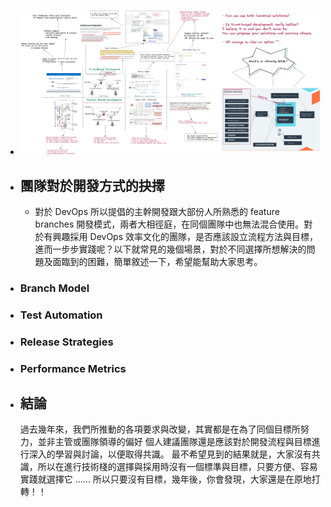 - ![whats-goal1x.png](../assets/whats-goal1x_1655798926267_0.png)
- ## 團隊對於開發方式的抉擇
	- 對於 DevOps 所以提倡的主幹開發跟大部份人所熟悉的 feature branches 開發模式，兩者大相徑庭，在同個團隊中也無法混合使用。對於有興趣採用 DevOps 效率文化的團隊，是否應該設立流程方法與目標，進而一步步實踐呢？以下就常見的幾個場景，對於不同選擇所想解決的問題及面臨到的困難，簡單敘述一下，希望能幫助大家思考。
- ### Branch Model
- ### Test Automation
- ### Release Strategies
- ### Performance Metrics
- ## 結論
  過去幾年來，我們所推動的各項要求與改變，其實都是在為了同個目標所努力，並非主管或團隊領導的偏好
  個人建議團隊還是應該對於開發流程與目標進行深入的學習與討論，以便取得共識。
  最不希望見到的結果就是，大家沒有共識，所以在進行技術棧的選擇與採用時沒有一個標準與目標，只要方便、容易實踐就選擇它 ......
  所以只要沒有目標，幾年後，你會發現，大家還是在原地打轉！！